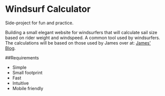 # Windsurf Calculator
Side-project for fun and practice.

Building a small elegant website for windsurfers that will calculate sail size based on rider weight and windspeed. A common tool used by windsurfers. The calculations will be based on those used by James over at: [James' Blog](http://jimbodouglass.blogspot.co.nz/2010/11/updated-windsurf-calculator-online.html).

##Requirements
- Simple
- Small footprint
- Fast
- Intuitive
- Mobile friendly
